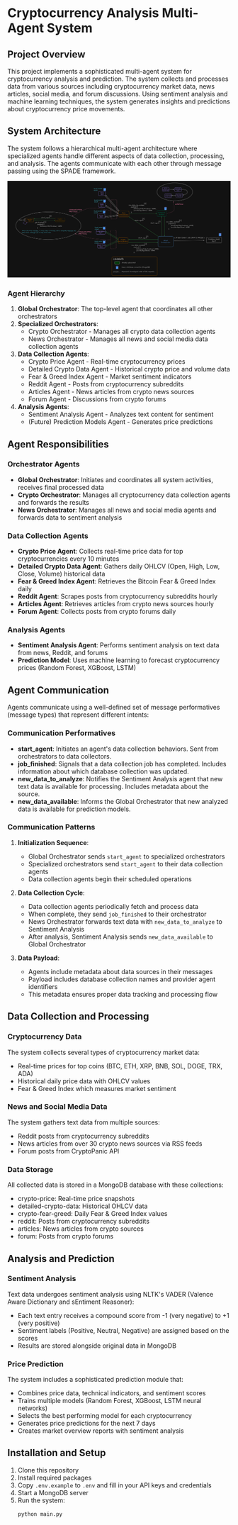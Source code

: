 # Cryptocurrency Analysis Multi-Agent System

## Project Overview

This project implements a sophisticated multi-agent system for cryptocurrency analysis and prediction. The system collects and processes data from various sources including cryptocurrency market data, news articles, social media, and forum discussions. Using sentiment analysis and machine learning techniques, the system generates insights and predictions about cryptocurrency price movements.

## System Architecture

The system follows a hierarchical multi-agent architecture where specialized agents handle different aspects of data collection, processing, and analysis. The agents communicate with each other through message passing using the SPADE framework.

![Agents Workflow](Agents-Workflow.png)

### Agent Hierarchy

1. **Global Orchestrator**: The top-level agent that coordinates all other orchestrators
2. **Specialized Orchestrators**: 
   - Crypto Orchestrator - Manages all crypto data collection agents
   - News Orchestrator - Manages all news and social media data collection agents
3. **Data Collection Agents**:
   - Crypto Price Agent - Real-time cryptocurrency prices
   - Detailed Crypto Data Agent - Historical crypto price and volume data
   - Fear & Greed Index Agent - Market sentiment indicators
   - Reddit Agent - Posts from cryptocurrency subreddits
   - Articles Agent - News articles from crypto news sources
   - Forum Agent - Discussions from crypto forums
4. **Analysis Agents**:
   - Sentiment Analysis Agent - Analyzes text content for sentiment
   - (Future) Prediction Models Agent - Generates price predictions

## Agent Responsibilities

### Orchestrator Agents

- **Global Orchestrator**: Initiates and coordinates all system activities, receives final processed data
- **Crypto Orchestrator**: Manages all cryptocurrency data collection agents and forwards the results
- **News Orchestrator**: Manages all news and social media agents and forwards data to sentiment analysis

### Data Collection Agents

- **Crypto Price Agent**: Collects real-time price data for top cryptocurrencies every 10 minutes
- **Detailed Crypto Data Agent**: Gathers daily OHLCV (Open, High, Low, Close, Volume) historical data
- **Fear & Greed Index Agent**: Retrieves the Bitcoin Fear & Greed Index daily
- **Reddit Agent**: Scrapes posts from cryptocurrency subreddits hourly
- **Articles Agent**: Retrieves articles from crypto news sources hourly
- **Forum Agent**: Collects posts from crypto forums daily

### Analysis Agents

- **Sentiment Analysis Agent**: Performs sentiment analysis on text data from news, Reddit, and forums
- **Prediction Model**: Uses machine learning to forecast cryptocurrency prices (Random Forest, XGBoost, LSTM)

## Agent Communication

Agents communicate using a well-defined set of message performatives (message types) that represent different intents:

### Communication Performatives

- **start_agent**: Initiates an agent's data collection behaviors. Sent from orchestrators to data collectors.
- **job_finished**: Signals that a data collection job has completed. Includes information about which database collection was updated.
- **new_data_to_analyze**: Notifies the Sentiment Analysis agent that new text data is available for processing. Includes metadata about the source.
- **new_data_available**: Informs the Global Orchestrator that new analyzed data is available for prediction models.

### Communication Patterns

1. **Initialization Sequence**:
   - Global Orchestrator sends `start_agent` to specialized orchestrators
   - Specialized orchestrators send `start_agent` to their data collection agents
   - Data collection agents begin their scheduled operations

2. **Data Collection Cycle**:
   - Data collection agents periodically fetch and process data
   - When complete, they send `job_finished` to their orchestrator
   - News Orchestrator forwards text data with `new_data_to_analyze` to Sentiment Analysis
   - After analysis, Sentiment Analysis sends `new_data_available` to Global Orchestrator

3. **Data Payload**:
   - Agents include metadata about data sources in their messages
   - Payload includes database collection names and provider agent identifiers
   - This metadata ensures proper data tracking and processing flow

## Data Collection and Processing

### Cryptocurrency Data

The system collects several types of cryptocurrency market data:
- Real-time prices for top coins (BTC, ETH, XRP, BNB, SOL, DOGE, TRX, ADA)
- Historical daily price data with OHLCV values
- Fear & Greed Index which measures market sentiment

### News and Social Media Data

The system gathers text data from multiple sources:
- Reddit posts from cryptocurrency subreddits
- News articles from over 30 crypto news sources via RSS feeds
- Forum posts from CryptoPanic API

### Data Storage

All collected data is stored in a MongoDB database with these collections:
- crypto-price: Real-time price snapshots
- detailed-crypto-data: Historical OHLCV data
- crypto-fear-greed: Daily Fear & Greed Index values
- reddit: Posts from cryptocurrency subreddits
- articles: News articles from crypto sources
- forum: Posts from crypto forums

## Analysis and Prediction

### Sentiment Analysis

Text data undergoes sentiment analysis using NLTK's VADER (Valence Aware Dictionary and sEntiment Reasoner):
- Each text entry receives a compound score from -1 (very negative) to +1 (very positive)
- Sentiment labels (Positive, Neutral, Negative) are assigned based on the scores
- Results are stored alongside original data in MongoDB

### Price Prediction

The system includes a sophisticated prediction module that:
- Combines price data, technical indicators, and sentiment scores
- Trains multiple models (Random Forest, XGBoost, LSTM neural networks)
- Selects the best performing model for each cryptocurrency
- Generates price predictions for the next 7 days
- Creates market overview reports with sentiment analysis

## Installation and Setup

1. Clone this repository
2. Install required packages
3. Copy `.env.example` to `.env` and fill in your API keys and credentials
4. Start a MongoDB server
5. Run the system:
   ```
   python main.py
   ```
